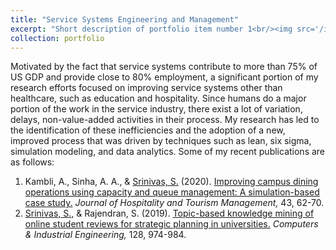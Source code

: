 ```yaml
---
title: "Service Systems Engineering and Management"
excerpt: "Short description of portfolio item number 1<br/><img src='/images/ssem.png'>"
collection: portfolio
---
```

Motivated by the fact that service systems contribute to more than 75% of US GDP and provide close to 80% employment, a significant portion of my research efforts focused on improving service systems other than healthcare, such as education and hospitality. Since humans do a major portion of the work in the service industry, there exist a lot of variation, delays, non-value-added activities in their process. My research has led to the identification of these inefficiencies and the adoption of a new, improved process that was driven by techniques such as lean, six sigma, simulation modeling, and data analytics. Some of my recent publications are as follows:


1. Kambli, A., Sinha, A. A., & <ins>Srinivas, S.</ins> (2020). [Improving campus dining operations using capacity and queue management: A simulation-based case study.](https://www.sciencedirect.com/science/article/pii/S1447677019303274?casa_token=DAVw2A1pl08AAAAA:53XbyjCeScsqYO2_vwcXUI7eGqxSIki3_Scl37oQZjPZUupSVRohy6e4nFssJdG-atyExDbGBA) *Journal of Hospitality and Tourism Management,* 43, 62-70.
1. <ins>Srinivas, S.,</ins> & Rajendran, S. (2019). [Topic-based knowledge mining of online student reviews for strategic planning in universities.](https://www.sciencedirect.com/science/article/pii/S0360835218303127?casa_token=ftjJO6IAONkAAAAA:_P7kP9NNfTcNmnisRbyYMePtHSV5CcOnHT4-Y_vrnvE6eBdMurOpq6eXJ172vPt_ZSyrCdjL4w) *Computers & Industrial Engineering,* 128, 974-984.



